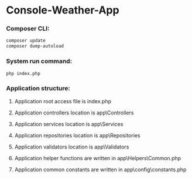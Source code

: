 # Console-Weather-App 
### Composer CLI:
```bash
composer update
composer dump-autoload
```

### System run command:
```bash
php index.php
```

### Application structure:
  1.  Application root access file is index.php
  
  2.  Application controllers location is app\Controllers

  3.  Application services location is app\Services

  4.  Application repositories location is app\Repositories

  5.  Application validators location is app\Validators

  6.  Application helper functions are written in app\Helpers\Common.php

  7.  Application common constants are written in app\config\constants.php
